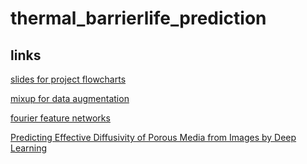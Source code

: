 # thermal_barrierlife_prediction

## links
[slides for project flowcharts](https://docs.google.com/presentation/d/1TUbPHSYw5zZWDONORb0P053ieW91_Pb8aI3VtWpJl-s/edit?usp=sharing)

[mixup for data augmentation](https://arxiv.org/abs/1710.09412)

[fourier feature networks](https://colab.research.google.com/github/tancik/fourier-feature-networks/blob/master/Demo.ipynb#scrollTo=OcJUfBV0dCww)

[Predicting Effective Diffusivity of Porous Media from Images by Deep Learning](https://www.nature.com/articles/s41598-019-56309-x#Sec2)
